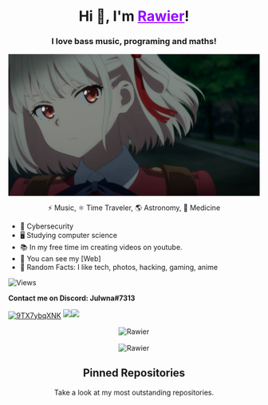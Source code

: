 <h1 align="center">Hi 👋, I'm <a href="https://Rawier.vercel.app" target="blank" style="color:#9800FF;">Rawier</a>!</h1>

<h3 align="center">I love bass music, programing and maths!</h3>
<p align="center"><center><a href="https://www.youtube.com/watch?v=a3HyVt4bDis" target="blank"><img align="center" src="src/julwna.jpg"/></a>

⚡ Music, ⚛️ Time Traveler, 🌎 Astronomy, 🧪 Medicine</center></p>

- 🚀 Cybersecurity
- 🖥️ Studying computer science
- 📚 In my free time im creating videos on youtube.
- 💼 You can see my [Web]
- 🔎 Random Facts: I like tech, photos, hacking, gaming, anime

![Views](https://komarev.com/ghpvc/?username=Rawier&color=blueviolet)

**Contact me on Discord: Julwna#7313** 

<a href="https://discord.gg/VFg9SSmPFy" target="blank"><img align="center" src="https://raw.githubusercontent.com/rahuldkjain/github-profile-readme-generator/master/src/images/icons/Social/discord.svg" alt="9TX7ybqXNK" height="30" width="40" /></a>
<a href="https://www.twitter.com/Rawierdt" target="_blank" rel="noreferrer"><img
src="https://img.shields.io/twitter/follow/Rawierdt?logo=twitter&style=for-the-badge&color=6366f1&labelColor=1c1917"
/></a><a href="https://www.github.com/Rawierdt" target="_blank" rel="noreferrer"><img
src="https://img.shields.io/github/followers/Rawierdt?logo=github&style=for-the-badge&color=6366f1&labelColor=1c1917" /></a>

<p align="center">
<center><p><img align="center" src="https://github-readme-stats.vercel.app/api/top-langs/?username=Rawierdt&hide=css&layout=compact&locale=en&langs_count=6&count_private=true&theme=omni&hide_border=true" alt="Rawier"/></p>
<p><img align="center" src="https://github-readme-streak-stats.herokuapp.com/?user=julwna&theme=omni&hide_border=true" alt="Rawier" /></p></center>


[portfolio]: https://Rawier.vercel.app/es

<h2 align="center">Pinned Repositories</h2>
<p align="center">Take a look at my most outstanding repositories.</p>
